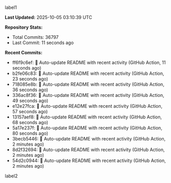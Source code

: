 
label1 
<!-- ACTIVITY_START -->
**Last Updated:** 2025-10-05 03:10:39 UTC

**Repository Stats:**
- Total Commits: 36797
- Last Commit: 11 seconds ago

**Recent Commits:**
- ff6f9c6ef: 🤖 Auto-update README with recent activity (GitHub Action, 11 seconds ago)
- b2fe06c83: 🤖 Auto-update README with recent activity (GitHub Action, 23 seconds ago)
- 718085e8b: 🤖 Auto-update README with recent activity (GitHub Action, 36 seconds ago)
- 336ac8f36: 🤖 Auto-update README with recent activity (GitHub Action, 49 seconds ago)
- e12e27fca: 🤖 Auto-update README with recent activity (GitHub Action, 57 seconds ago)
- 13157aef8: 🤖 Auto-update README with recent activity (GitHub Action, 68 seconds ago)
- 5a17e237f: 🤖 Auto-update README with recent activity (GitHub Action, 80 seconds ago)
- 3becb5446: 🤖 Auto-update README with recent activity (GitHub Action, 2 minutes ago)
- 8d2f32694: 🤖 Auto-update README with recent activity (GitHub Action, 2 minutes ago)
- 54d2c0944: 🤖 Auto-update README with recent activity (GitHub Action, 2 minutes ago)
<!-- ACTIVITY_END -->

label2
